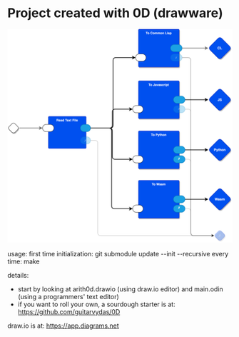 # Project created with 0D (drawware)

![source code simple arithmetic parser to WASM, JS, Python, Common Lisp](./doc/arith0d-main.drawio.svg)

usage:
 first time initialization:
  git submodule update --init --recursive
 every time: 
  make

details: 
- start by looking at arith0d.drawio (using draw.io editor) and main.odin (using a programmers' text editor)
- if you want to roll your own, a sourdough starter is at: https://github.com/guitarvydas/0D

draw.io is at: https://app.diagrams.net

